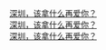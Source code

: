   
[深圳，该拿什么再爱你？](http://www.dianyue.me/archives/024/gr6sj23tpxvuobff/)  
[深圳，该拿什么再爱你？](http://www.dianyue.me/archives/794/bmttii0kzum8d5he/)  
[深圳，该拿什么再爱你？](http://www.dianyue.me/archives/791/3j7qrq5irmrlo9by/)